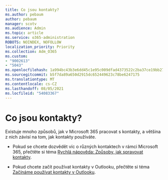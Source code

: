```yaml
---
title: Co jsou kontakty?
ms.author: pebaum
author: pebaum
manager: scotv
ms.audience: Admin
ms.topic: article
ms.service: o365-administration
ROBOTS: NOINDEX, NOFOLLOW
localization_priority: Priority
ms.collection: Adm_O365
ms.custom:
- "9002613"
- "5043"
ms.openlocfilehash: 1a994bc43b3e6dd45c1e95c009dfad4373522c2ba37ce19bb270922e155c85b5
ms.sourcegitcommit: b5f7da89a650d2915dc652449623c78be6247175
ms.translationtype: MT
ms.contentlocale: cs-CZ
ms.lasthandoff: 08/05/2021
ms.locfileid: "54083367"
---
```

# <a name="what-are-contacts"></a>Co jsou kontakty?

Existuje mnoho způsobů, jak v Microsoft 365 pracovat s kontakty, a většina z nich závisí na tom, jak kontakty používáte.

- Pokud se chcete dozvědět víc o různých kontaktech v rámci Microsoft 365, přečtěte si téma [Rychlá nápověda: Způsoby, jak spravovat kontakty](https://docs.microsoft.com/microsoft-365/admin/misc/ways-to-manage-contacts?view=o365-worldwide).

- Pokud chcete začít používat kontakty v Outlooku, přečtěte si téma [Začínáme používat kontakty v Outlooku](https://support.office.com/article/using-contacts-people-in-outlook-on-the-web-1e3438c7-26b2-420c-87de-3cea9d31b5cb?WT.mc_id=365AdminCSH&ui=en-US&rs=en-US&ad=US).
